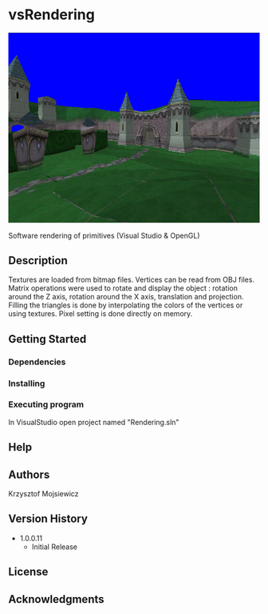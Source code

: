 # vsRendering

![ezcv logo](https://github.com/kmojsiewicz/vsRendering/blob/main/rendering.png)

Software rendering of primitives (Visual Studio & OpenGL)

## Description

Textures are loaded from bitmap files.
Vertices can be read from OBJ files.
Matrix operations were used to rotate and display the object : rotation around the Z axis,
rotation around the X axis, translation and projection.
Filling the triangles is done by interpolating the colors of the vertices 
or using textures.
Pixel setting is done directly on memory.

## Getting Started

### Dependencies

### Installing

### Executing program

In VisualStudio open project named "Rendering.sln"

## Help

## Authors
Krzysztof Mojsiewicz

## Version History

* 1.0.0.11
    * Initial Release

## License
## Acknowledgments
